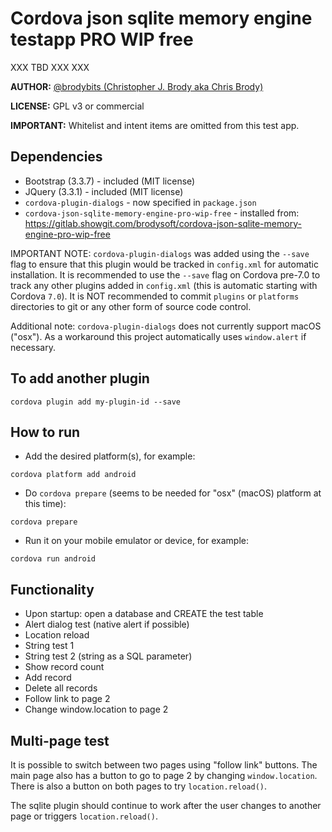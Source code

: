 # Cordova json sqlite memory engine testapp PRO WIP free

XXX TBD XXX XXX

**AUTHOR:** [@brodybits (Christopher J. Brody aka Chris Brody)](https://github.com/brodybits)

**LICENSE:** GPL v3 or commercial

**IMPORTANT:** Whitelist and intent items are omitted from this test app.

## Dependencies

- Bootstrap (3.3.7) - included (MIT license)
- JQuery (3.3.1) - included (MIT license)
- `cordova-plugin-dialogs` - now specified in `package.json`
- `cordova-json-sqlite-memory-engine-pro-wip-free` - installed from: <https://gitlab.showgit.com/brodysoft/cordova-json-sqlite-memory-engine-pro-wip-free>

IMPORTANT NOTE: `cordova-plugin-dialogs` was added using the `--save` flag to ensure that this plugin would be tracked in `config.xml` for automatic installation. It is recommended to use the `--save` flag on Cordova pre-7.0 to track any other plugins added in `config.xml` (this is automatic starting with Cordova `7.0`). It is NOT recommended to commit `plugins` or `platforms` directories to git or any other form of source code control.

Additional note: `cordova-plugin-dialogs` does not currently support macOS ("osx"). As a workaround this project automatically uses `window.alert` if necessary.

## To add another plugin

```shell
cordova plugin add my-plugin-id --save
```

## How to run

* Add the desired platform(s), for example:

```shell
cordova platform add android
```

* Do `cordova prepare` (seems to be needed for "osx" (macOS) platform at this time):

```shell
cordova prepare
```

* Run it on your mobile emulator or device, for example:

```shell
cordova run android
```

## Functionality

- Upon startup: open a database and CREATE the test table
- Alert dialog test (native alert if possible)
- Location reload
- String test 1
- String test 2 (string as a SQL parameter)
- Show record count
- Add record
- Delete all records
- Follow link to page 2
- Change window.location to page 2

## Multi-page test

It is possible to switch between two pages using "follow link" buttons. The main page also has a button to go to page 2 by changing `window.location`. There is also a button on both pages to try `location.reload()`.

The sqlite plugin should continue to work after the user changes to another page or triggers `location.reload()`.
